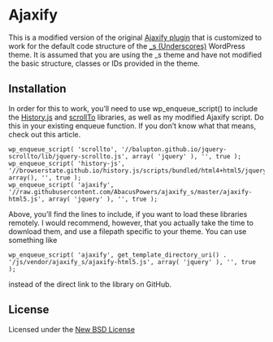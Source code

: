 # Ajaxify
This is a modified version of the original [Ajaxify plugin](https://github.com/browserstate/ajaxify) that is customized to work for the default code structure of the [_s (Underscores)](http://underscores.me/) WordPress theme. It is assumed that you are using the _s theme and have not modified the basic structure, classes or IDs provided in the theme. 

## Installation

In order for this to work, you’ll need to use wp_enqueue_script() to include the [History.js](https://github.com/browserstate/history.js) and [scrollTo](https://github.com/balupton/jquery-scrollto) libraries, as well as my modified Ajaxify script. Do this in your existing enqueue function. If you don’t know what that means, check out this article.

    wp_enqueue_script( 'scrollto', '//balupton.github.io/jquery-scrollto/lib/jquery-scrollto.js', array( 'jquery' ), '', true );
    wp_enqueue_script( 'history-js', '//browserstate.github.io/history.js/scripts/bundled/html4+html5/jquery.history.js', array(), '', true ); 
    wp_enqueue_script( 'ajaxify', '//raw.githubusercontent.com/AbacusPowers/ajaxify_s/master/ajaxify-html5.js', array( 'jquery' ), '', true ); 
    
Above, you’ll find the lines to include, if you want to load these libraries remotely. I would recommend, however, that you actually take the time to download them, and use a filepath specific to your theme. You can use something like

    wp_enqueue_script( 'ajaxify', get_template_directory_uri() . '/js/vendor/ajaxify_s/ajaxify-html5.js', array( 'jquery' ), '', true );
instead of the direct link to the library on GitHub.


## License

Licensed under the [New BSD License](http://opensource.org/licenses/BSD-3-Clause)
